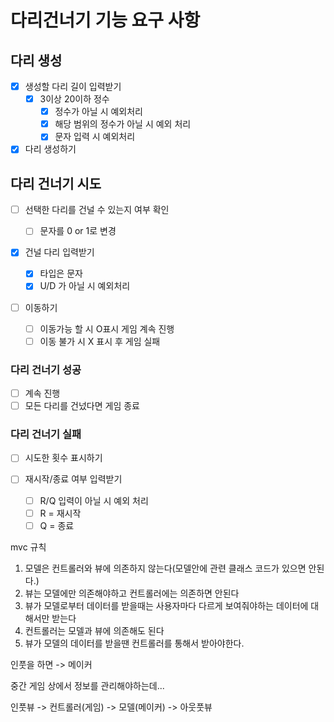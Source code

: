 # 다리건너기 기능 요구 사항

## 다리 생성

- [x] 생성할 다리 길이 입력받기
  - [x] 3이상 20이하 정수
    - [x] 정수가 아닐 시 예외처리
    - [x] 해당 범위의 정수가 아닐 시 예외 처리
    - [x] 문자 입력 시 예외처리
- [x] 다리 생성하기

## 다리 건너기 시도

- [ ] 선택한 다리를 건널 수 있는지 여부 확인

  - [ ] 문자를 0 or 1로 변경

- [x] 건널 다리 입력받기
  - [x] 타입은 문자
  - [x] U/D 가 아닐 시 예외처리
- [ ] 이동하기

  - [ ] 이동가능 할 시 O표시 게임 계속 진행
  - [ ] 이동 불가 시 X 표시 후 게임 실패

### 다리 건너기 성공

- [ ] 계속 진행
- [ ] 모든 다리를 건넜다면 게임 종료

### 다리 건너기 실패

- [ ] 시도한 횟수 표시하기
- [ ] 재시작/종료 여부 입력받기

  - [ ] R/Q 입력이 아닐 시 예외 처리
  - [ ] R = 재시작
  - [ ] Q = 종료

mvc 규칙

1. 모델은 컨트롤러와 뷰에 의존하지 않는다(모델안에 관련 클래스 코드가 있으면 안된다.)
2. 뷰는 모델에만 의존해야하고 컨트롤러에는 의존하면 안된다
3. 뷰가 모델로부터 데이터를 받을때는 사용자마다 다르게 보여줘야하는 데이터에 대해서만 받는다
4. 컨트롤러는 모델과 뷰에 의존해도 된다
5. 뷰가 모델의 데이터를 받을땐 컨트롤러를 통해서 받아야한다.

인풋을 하면 -> 메이커

중간 게임 상에서 정보를 관리해야하는데...

인풋뷰 -> 컨트롤러(게임) -> 모델(메이커) -> 아웃풋뷰
